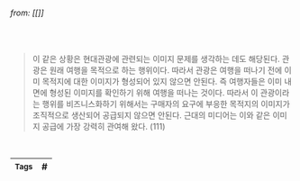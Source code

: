 
###### from: [[]]

<br/>

>이 같은 상황은 현대관광에 관련되는 이미지 문제를 생각하는 데도 해당된다. 관광은 원래 여행을 목적으로 하는 행위이다. 따라서 관광은 여행을 떠나기 전에 이미 목적지에 대한 이미지가 형성되어 있지 않으면 안된다. 즉 여행자들은 이미 내면에 형성된 이미지를 확인하기 위해 여행을 떠나는 것이다. 따라서 이 관광이라는 행위를 비즈니스화하기 위해서는 구매자의 요구에 부응한 목적지의 이미지가 조직적으로 생산되어 공급되지 않으면 안된다. 근대의 미디어는 이와 같은 이미지 공급에 가장 강력히 관여해 왔다. (111) 

<br/>

| <small> Tags </small> | # |
| --- | --- |
